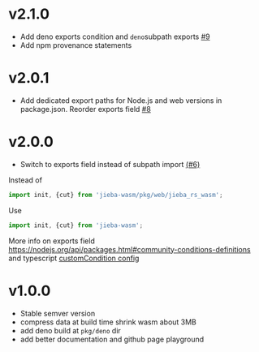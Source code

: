 # v2.1.0
- Add deno exports condition and `deno`subpath exports [#9](https://github.com/fengkx/jieba-wasm/pull/9)
- Add npm provenance statements

# v2.0.1
- Add dedicated export paths for Node.js and web versions in package.json. Reorder exports field [#8](https://github.com/fengkx/jieba-wasm/pull/8)

# v2.0.0
- Switch to exports field instead of subpath import [(#6)](https://github.com/fengkx/jieba-wasm/pull/6)

Instead of
```javascript
import init, {cut} from 'jieba-wasm/pkg/web/jieba_rs_wasm';
```
Use 
```typescript
import init, {cut} from 'jieba-wasm';
```

More info on exports field https://nodejs.org/api/packages.html#community-conditions-definitions and typescript [customCondition config](https://nodejs.org/api/packages.html#community-conditions-definitions)


# v1.0.0
- Stable semver version
- compress data at build time shrink wasm about 3MB
- add deno build at `pkg/deno` dir
- add better documentation and github page playground
